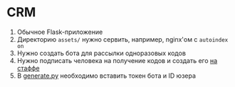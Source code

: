 # CRM

1. Обычное Flask-приложение
2. Директорию `assets/` нужно сервить, например, nginx'ом с `autoindex on`
3. Нужно создать бота для рассылки одноразовых кодов
4. Нужно подписать человека на получение кодов и создать его [на стаффе](../staff/)
5. В [generate.py](generate.py) необходимо вставить токен бота и ID юзера
